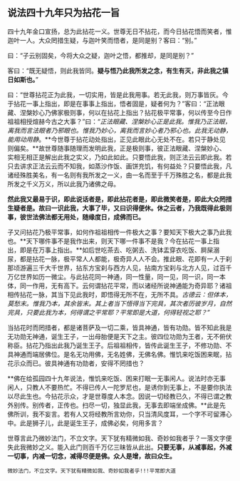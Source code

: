 ## 说法四十九年只为拈花一旨

四十九年金口宣扬，总为此拈花一义。世尊无日不拈花，而今日拈花悟而笑者，惟迦叶一人。大众罔措生疑，与迦叶笑而悟者，是同是别？客曰：“别。”

曰：“子云别固矣，今将大众之疑，迦叶之悟，都推却，是同是别？”

客曰：“既无疑悟，则此我皆同。**疑与悟乃此我所发之念，有生有灭，非此我之镇日如斯也。**”

曰：“世尊拈花正为此我，一切实用，皆是此我用事。若无此我，则万事皆灰。今于拈花一事上指出，即是在事事上指出，悟者固是，疑者何为？”客曰：“正法眼藏、涅槃妙心乃佛家极则事，何以在拈花上指出？拈花极平常事，何以传至今日作祖祖相授煊赫今古之大事？”曰：“*正法眼藏、涅槃妙心正是此我。惟我乃正法眼，离我而言法眼者乃邪眼也。惟我乃妙心，离我而言妙心者乃邪心也。此我无动静，能用动用静*。**今世尊于拈花动处指出，正见此眼此心无处不在。若只于静处见则偏矣。**故世尊随事随理而发明此我，正是极则事，彼正法眼藏、涅槃妙心、实相无相正是解出此我之实义，乃如此如此。只要悟此我，则正法云云即此我。若只去讲求正法云云而不知我，如蒸沙作饭、画饼充饥，有何益处？只要悟此我，凡诸经殊胜美名，有一名则有我所发之一义，由一名而至于千万殊胜之名，都是此我所发之千义万义，所以此我乃诸佛之母。

**然此我又最易于识，即此说话者是，即此拈花者是，即此微笑者是，即此大众罔措生疑者是。故曰一识此我，大事了毕，又曰识得便休。休之云者，乃我既得此极则事，彼世法佛法都无用处，随缘度日，成佛而已。**

子又问拈花乃极平常事，如何作祖祖相传一件极大之事？要知天下极大之事乃此我也。**天下哪件事不是我作出来，则天下哪一件事不是我？今在拈花一事上指出，即是在万事上指出。**如后世吃茶去、吃粥去、洗钵盂穿衣吃饭、屙屎溺尿，都是拈花一脉，极平常人人都能，极奇异人人不会。推此眼、花即有一人于刹那顷游遍三千大千世界，拈东方宝刹与西方人见，拈南方宝刹与北方人见，过百千万亿世界如历一微尘。与此拈花同一神通，同一性量，同一见，同一识，同一本体，同一作用，无有高下。云何谓拈花平常，而以诸经所说神通能为奇异耶？诸祖相传拈花一脉，其当下见此我时，即悟得无所不在，无所不具。*古德云：但体本，莫愁末。惟我乃本，其余皆末。其上者当下悟得当下完具，其次者历彼岁月，自然完具，只要此我为本，何得谓之平常耶？平常即是大道，何得轻视之耶？”*

当拈花时而罔措者，都是诸菩萨及一切二乘，皆具神通，皆有功勋。皆不知此我是无功勋无神通，诞生王子，一出母胎便是天下之主。彼四位功勋为王者，无不俯伏称臣。拈花乃指出此我乃诞生王子。后祖祖相传，皆传此诞生王子，不修功勋、不具神通而端居佛位。是名无功用佛，无名姓佛，无佛名佛。惟饥来吃饭困来眠，拈花示众而已。彼具神通有功勋者，安得不罔措也？

**佛在给孤园四十九年说法，惟饥来吃饭、困来打眠一无事闲人。说法时亦无事闲人，只教人不要热忙。不得已传人一陀罗尼也，是诱你到无事上，不是要你执法以尽此生也。今拈花示众，才是世尊度人本念。因说一切经教已久，不得已谓之教外别传。别传者，正传也。扫尽一切，独显此我，无事去即端坐成佛。**此是先佛所训，我不妄言。若有人又将经教所言劝你，只当清风度耳，一个字不可留滞心中。此是狮子儿，此是诞生王子，成佛必矣，何用多言？

世尊言此乃微妙法门，不立文字。天下犹有精微如我、奇妙如我者乎？一落文字便失此我微妙之义。能入此门则百千万亿三昧皆从此出。**只要无事，从减事起，外减一切事，内减一切念，减得尽便是佛。众人是增，故曰众生。**

```yang
微妙法门，不立文字。天下犹有精微如我、奇妙如我者乎!!!平常即大道
```
